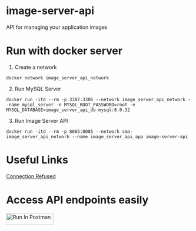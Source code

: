 # image-server-api
API for managing your application images

# Run with docker server
1. Create a network
```
docker network image_server_api_network
```
2. Run MySQL Server
```
docker run -itd --rm -p 3307:3306 --network image_server_api_network --name mysql_server -e MYSQL_ROOT_PASSWORD=root -e MYSQL_DATABASE=image_server_api_db mysql:8.0.32
```
3. Run Image Server API
```
docker run -itd --rm -p 8085:8085 --network sma-image_server_api_network --name image_server_api_app image-server-api
```

# Useful Links
[Connection Refused](https://bobcares.com/blog/could-not-connect-to-redis-connection-refused/)

# Access API endpoints easily
[<img src="https://run.pstmn.io/button.svg" alt="Run In Postman" style="width: 128px; height: 32px;">](https://app.getpostman.com/run-collection/26932885-1cd0dd88-73eb-4ed2-9541-dc73d20cdc6e?action=collection%2Ffork&source=rip_markdown&collection-url=entityId%3D26932885-1cd0dd88-73eb-4ed2-9541-dc73d20cdc6e%26entityType%3Dcollection%26workspaceId%3D2544d7eb-bd86-4b5d-8b99-4b942f493c1f)